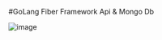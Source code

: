 #GoLang Fiber Framework Api & Mongo Db

![image](https://user-images.githubusercontent.com/193318/207985683-37433d28-24c9-455b-9797-da1412ffc346.png)
